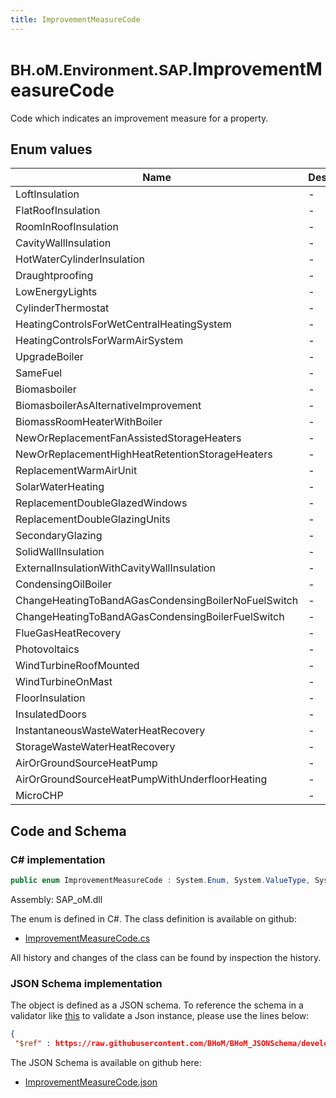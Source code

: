 ```yaml
---
title: ImprovementMeasureCode
---
```


# <small>BH.oM.Environment.SAP.</small>**ImprovementMeasureCode**

Code which indicates an improvement measure for a property.

## Enum values

| Name            | Description                                                    |
|-----------------|----------------------------------------------------------------|
| LoftInsulation |  -  |
| FlatRoofInsulation |  -  |
| RoomInRoofInsulation |  -  |
| CavityWallInsulation |  -  |
| HotWaterCylinderInsulation |  -  |
| Draughtproofing |  -  |
| LowEnergyLights |  -  |
| CylinderThermostat |  -  |
| HeatingControlsForWetCentralHeatingSystem |  -  |
| HeatingControlsForWarmAirSystem |  -  |
| UpgradeBoiler |  -  |
| SameFuel |  -  |
| Biomasboiler |  -  |
| BiomasboilerAsAlternativeImprovement |  -  |
| BiomassRoomHeaterWithBoiler |  -  |
| NewOrReplacementFanAssistedStorageHeaters |  -  |
| NewOrReplacementHighHeatRetentionStorageHeaters |  -  |
| ReplacementWarmAirUnit |  -  |
| SolarWaterHeating |  -  |
| ReplacementDoubleGlazedWindows |  -  |
| ReplacementDoubleGlazingUnits |  -  |
| SecondaryGlazing |  -  |
| SolidWallInsulation |  -  |
| ExternalInsulationWithCavityWallInsulation |  -  |
| CondensingOilBoiler |  -  |
| ChangeHeatingToBandAGasCondensingBoilerNoFuelSwitch |  -  |
| ChangeHeatingToBandAGasCondensingBoilerFuelSwitch |  -  |
| FlueGasHeatRecovery |  -  |
| Photovoltaics |  -  |
| WindTurbineRoofMounted |  -  |
| WindTurbineOnMast |  -  |
| FloorInsulation |  -  |
| InsulatedDoors |  -  |
| InstantaneousWasteWaterHeatRecovery |  -  |
| StorageWasteWaterHeatRecovery |  -  |
| AirOrGroundSourceHeatPump |  -  |
| AirOrGroundSourceHeatPumpWithUnderfloorHeating |  -  |
| MicroCHP |  -  |


## Code and Schema

### C# implementation

``` C# title="C#"
public enum ImprovementMeasureCode : System.Enum, System.ValueType, System.IComparable, System.ISpanFormattable, System.IFormattable, System.IConvertible
```

Assembly: SAP_oM.dll

The enum is defined in C#. The class definition is available on github:

- [ImprovementMeasureCode.cs](https://github.com/BHoM/SAP_Toolkit/blob/develop/SAP_oM/Enums\ImprovementMeasureCode.cs)

All history and changes of the class can be found by inspection the history.
### JSON Schema implementation

The object is defined as a JSON schema. To reference the schema in a validator like [this](https://www.jsonschemavalidator.net/) to validate a Json instance, please use the lines below:

``` json title="JSON Schema"
{
 "$ref" : https://raw.githubusercontent.com/BHoM/BHoM_JSONSchema/develop/SAP_oM/SAP/ImprovementMeasureCode.json}
```

The JSON Schema is available on github here:

- [ImprovementMeasureCode.json](https://github.com/BHoM/BHoM_JSONSchema/blob/develop/SAP_oM/SAP/ImprovementMeasureCode.json)
